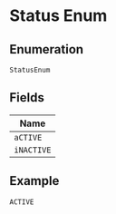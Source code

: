 
# Status Enum

## Enumeration

`StatusEnum`

## Fields

| Name |
|  --- |
| `aCTIVE` |
| `iNACTIVE` |

## Example

```
ACTIVE
```

